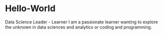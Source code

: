 # Hello-World
Data Science Leader - Learner
I am a passionate learner wanting to explore the unknown in data sciences and analytics or coding and programming.
